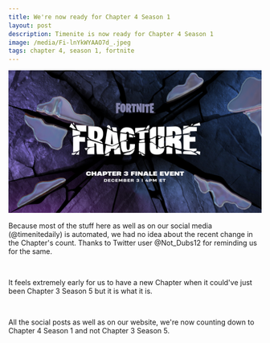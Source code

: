 ```yaml
---
title: We're now ready for Chapter 4 Season 1
layout: post
description: Timenite is now ready for Chapter 4 Season 1
image: /media/Fi-lnYkWYAAO7d_.jpeg
tags: chapter 4, season 1, fortnite
---
```


![No Build](/media/Fi-lnYkWYAAO7d_.jpeg)


Because most of the stuff here as well as on our social media (@timenitedaily) is automated,
we had no idea about the recent change in the Chapter's count. Thanks to Twitter user @Not_Dubs12 for reminding us for the same. 

<br>


It feels extremely early for us to have a new Chapter when it could've just been Chapter 3 Season 5 but it is what it is. 

<br>

All the social posts as well as on our website, we're now counting down to Chapter 4 Season 1 and not Chapter 3 Season 5. 